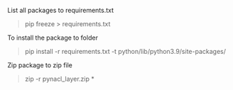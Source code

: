 
List all packages to requirements.txt
> pip freeze > requirements.txt                                         

To install the package to folder
> pip install -r requirements.txt -t python/lib/python3.9/site-packages/

Zip package to zip file
> zip -r pynacl_layer.zip *                                             
